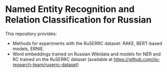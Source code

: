 # Named Entity Recognition and Relation Classification for Russian

This repository provides: 
* Methods for experiments with the RuSERRC dataset: RAKE, BERT-based models, ERNIE.
* Word embeddings trained on Russian Wikidata and models for NER and RC trained on the RuSERRC dataset (available at https://github.com/iis-research-team/ruserrc-dataset)
